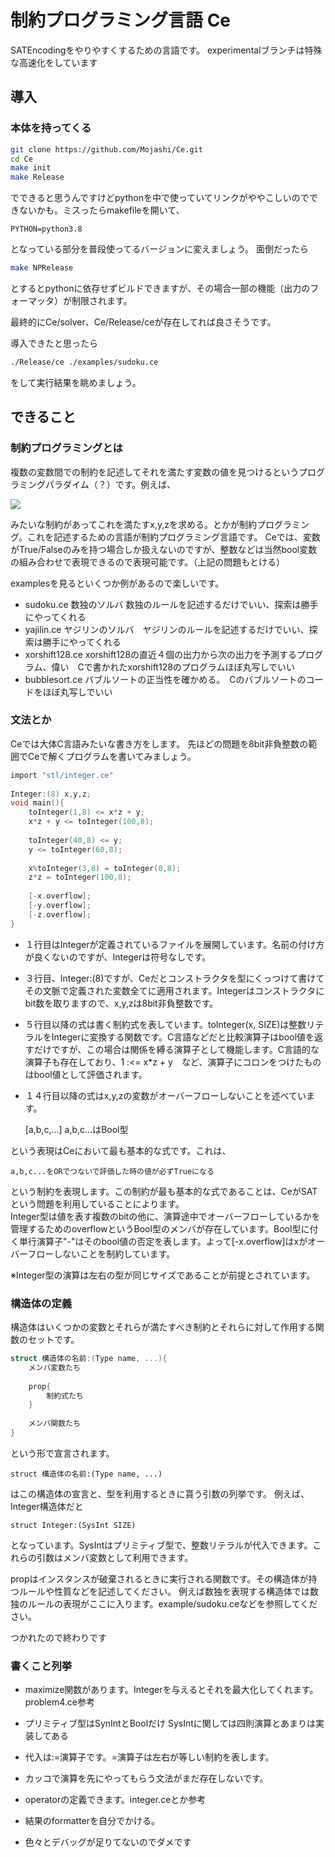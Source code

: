 # 制約プログラミング言語 Ce

SATEncodingをやりやすくするための言語です。
experimentalブランチは特殊な高速化をしています
## 導入
### 本体を持ってくる
```sh
git clone https://github.com/Mojashi/Ce.git
cd Ce
make init
make Release
```
でできると思うんですけどpythonを中で使っていてリンクがややこしいのでできないかも。ミスったらmakefileを開いて、
```
PYTHON=python3.8
```
となっている部分を普段使ってるバージョンに変えましょう。
面倒だったら
```sh
make NPRelease
```
とするとpythonに依存せずビルドできますが、その場合一部の機能（出力のフォーマッタ）が制限されます。

最終的にCe/solver、Ce/Release/ceが存在してれば良さそうです。

導入できたと思ったら
```sh
./Release/ce ./examples/sudoku.ce
```
をして実行結果を眺めましょう。

## できること
### 制約プログラミングとは
複数の変数間での制約を記述してそれを満たす変数の値を見つけるというプログラミングパラダイム（？）です。例えば、

<img src="https://latex.codecogs.com/gif.latex?$x,y,z&space;\in&space;\mathbb{Z}&space;\\&space;1&space;\le&space;xz&space;&plus;&space;y&space;\le&space;100&space;\\&space;40&space;\le&space;y&space;\le&space;60&space;\\&space;x&space;\equiv&space;0&space;(mod&space;3)&space;\\&space;z^2&space;=&space;100$"/>

みたいな制約があってこれを満たすx,y,zを求める。とかが制約プログラミング。これを記述するための言語が制約プログラミング言語です。
Ceでは、変数がTrue/Falseのみを持つ場合しか扱えないのですが、整数などは当然bool変数の組み合わせで表現できるので表現可能です。（上記の問題もとける）

examplesを見るといくつか例があるので楽しいです。
- sudoku.ce 数独のソルバ 数独のルールを記述するだけでいい、探索は勝手にやってくれる
- yajilin.ce ヤジリンのソルバ　ヤジリンのルールを記述するだけでいい、探索は勝手にやってくれる
- xorshift128.ce xorshift128の直近４個の出力から次の出力を予測するプログラム、偉い　Cで書かれたxorshift128のプログラムほぼ丸写しでいい
- bubblesort.ce バブルソートの正当性を確かめる。　Cのバブルソートのコードをほぼ丸写しでいい

### 文法とか
Ceでは大体C言語みたいな書き方をします。
先ほどの問題を8bit非負整数の範囲でCeで解くプログラムを書いてみましょう。

```c
import "stl/integer.ce"
    
Integer:(8) x,y,z;
void main(){
    toInteger(1,8) <= x*z + y;
    x*z + y <= toInteger(100,8);
    
    toInteger(40,8) <= y;
    y <= toInteger(60,8);
    
    x%toInteger(3,8) = toInteger(0,8);
    z*z = toInteger(100,8);
    
    [-x.overflow];
    [-y.overflow];
    [-z.overflow];
}
```
- １行目はIntegerが定義されているファイルを展開しています。名前の付け方が良くないのですが、Integerは符号なしです。

- ３行目、Integer:(8)ですが、Ceだとコンストラクタを型にくっつけて書けてその文脈で定義された変数全てに適用されます。Integerはコンストラクタにbit数を取りますので、x,y,zは8bit非負整数です。

- ５行目以降の式は書く制約式を表しています。toInteger(x, SIZE)は整数リテラルをIntegerに変換する関数です。C言語などだと比較演算子はbool値を返すだけですが、この場合は関係を縛る演算子として機能します。C言語的な演算子も存在しており、1 :<= x*z + y　など、演算子にコロンをつけたものはbool値として評価されます。

- １４行目以降の式はx,y,zの変数がオーバーフローしないことを述べています。

    [a,b,c,...] a,b,c...はBool型
    
という表現はCeにおいて最も基本的な式です。これは、

    a,b,c...をORでつないで評価した時の値が必ずTrueになる
    
という制約を表現します。この制約が最も基本的な式であることは、CeがSATという問題を利用していることによります。<br>
Integer型は値を表す複数のbitの他に、演算途中でオーバーフローしているかを管理するためのoverflowというBool型のメンバが存在しています。Bool型に付く単行演算子"-"はそのbool値の否定を表します。よって[-x.overflow]はxがオーバーフローしないことを制約しています。

※Integer型の演算は左右の型が同じサイズであることが前提とされています。

### 構造体の定義
構造体はいくつかの変数とそれらが満たすべき制約とそれらに対して作用する関数のセットです。

```c
struct 構造体の名前:(Type name, ...){
    メンバ変数たち
    
    prop{
        制約式たち
    }
    
    メンバ関数たち
}
```
という形で宣言されます。

    struct 構造体の名前:(Type name, ...)
    
はこの構造体の宣言と、型を利用するときに貰う引数の列挙です。
例えば、Integer構造体だと

    struct Integer:(SysInt SIZE)

となっています。SysIntはプリミティブ型で、整数リテラルが代入できます。これらの引数はメンバ変数として利用できます。


propはインスタンスが破棄されるときに実行される関数です。その構造体が持つルールや性質などを記述してください。
例えば数独を表現する構造体では数独のルールの表現がここに入ります。example/sudoku.ceなどを参照してください。

つかれたので終わりです

### 書くこと列挙
- maximize関数があります。Integerを与えるとそれを最大化してくれます。problem4.ce参考

- プリミティブ型はSynIntとBoolだけ SysIntに関しては四則演算とあまりは実装してある

- 代入は:=演算子です。=演算子は左右が等しい制約を表します。

- カッコで演算を先にやってもらう文法がまだ存在しないです。

- operatorの定義できます。integer.ceとか参考

- 結果のformatterを自分でかける。

- 色々とデバッグが足りてないのでダメです

